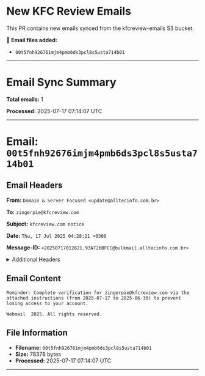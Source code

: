 # New KFC Review Emails

This PR contains new emails synced from the kfcreview-emails S3 bucket.

**📧 Email files added:**
- `00t5fnh92676imjm4pmb6ds3pcl8s5usta714b01`

---

# Email Sync Summary

**Total emails:** 1

**Processed:** 2025-07-17 07:14:07 UTC

---

# Email: `00t5fnh92676imjm4pmb6ds3pcl8s5usta714b01`

## Email Headers

**From:** `Domain & Server Focused <update@alltecinfo.com.br>`

**To:** `zingerpie@kfcreview.com`

**Subject:** `kfcreview.com notice`

**Date:** `Thu, 17 Jul 2025 04:28:21 +0300`

**Message-ID:** `<20250717012821.93A726BFCC@bulkmail.alltecinfo.com.br>`

<details>
<summary>Additional Headers</summary>

**Return-Path:** `<update@alltecinfo.com.br>`

**Received:** `from bulkmail.alltecinfo.com.br ([185.239.48.186]) by inbound-smtp.us-east-2.amazonaws.com with SMTP id 00t5fnh92676imjm4pmb6ds3pcl8s5usta714b01 for zingerpie@kfcreview.com; Thu, 17 Jul 2025 01:29:25 +0000 (UTC)`

**Received-SPF:** `pass (spfCheck: domain of alltecinfo.com.br designates 185.239.48.186 as permitted sender) client-ip=185.239.48.186; envelope-from=update@alltecinfo.com.br; helo=bulkmail.alltecinfo.com.br;`

**Authentication-Results:** `amazonses.com; spf=pass (spfCheck: domain of alltecinfo.com.br designates 185.239.48.186 as permitted sender) client-ip=185.239.48.186; envelope-from=update@alltecinfo.com.br; helo=bulkmail.alltecinfo.com.br; dmarc=none header.from=alltecinfo.com.br;`

**Received:** `by bulkmail.alltecinfo.com.br (Postfix, from userid 0) id 93A726BFCC; Thu, 17 Jul 2025 04:28:21 +0300 (IDT)`

**MIME-Version:** `1.0`

**Content-Type:** `multipart/mixed; boundary="BOUNDARY"`

**Message-Id:** `<20250717012821.93A726BFCC@bulkmail.alltecinfo.com.br>`

</details>

## Email Content

```
Reminder: Complete verification for zingerpie@kfcreview.com via the attached instructions (from 2025-07-17 to 2025-06-30) to prevent losing access to your account.

Webmail  2025. All rights reserved.

```

## File Information

- **Filename:** `00t5fnh92676imjm4pmb6ds3pcl8s5usta714b01`
- **Size:** 78378 bytes
- **Processed:** 2025-07-17 07:14:07 UTC


---


